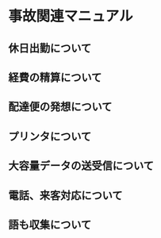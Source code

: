 # 事故関連マニュアル
## 休日出勤について
## 経費の精算について
## 配達便の発想について
## プリンタについて
## 大容量データの送受信について
## 電話、来客対応について
## 語も収集について
